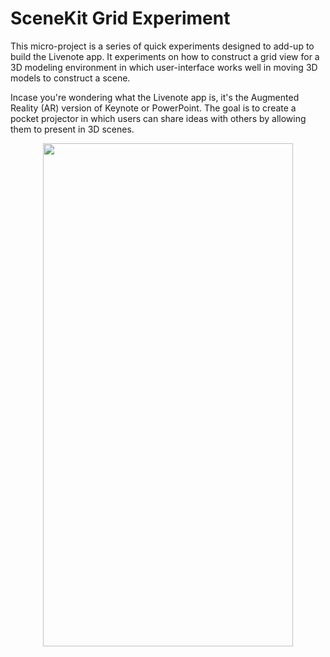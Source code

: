 # SceneKit Grid Experiment
This micro-project is a series of quick experiments designed to add-up to build the Livenote app. It experiments on how to construct a grid view for a 3D modeling environment in which user-interface works well in moving 3D models to construct a scene. 

Incase you're wondering what the Livenote app is, it's the Augmented Reality (AR) version of Keynote or PowerPoint. The goal is to create a pocket projector in which users can share ideas with others by allowing them to present in 3D scenes.

<p align="center">
  <img src="https://github.com/trevinwisaksana/SceneKit-Grid-Experiment/blob/master/Screenshots/1.png" width="400" height="805">
</p>
